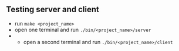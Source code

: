 
## Testing server and client

- run ```make <project_name>```
- open one terminal and run ```./bin/<project_name>/server```
- - open a second terminal and run ```./bin/<project_name>/client```